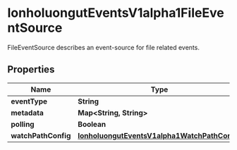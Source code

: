 

# IonholuongutEventsV1alpha1FileEventSource

FileEventSource describes an event-source for file related events.

## Properties

Name | Type | Description | Notes
------------ | ------------- | ------------- | -------------
**eventType** | **String** |  |  [optional]
**metadata** | **Map&lt;String, String&gt;** |  |  [optional]
**polling** | **Boolean** |  |  [optional]
**watchPathConfig** | [**IonholuongutEventsV1alpha1WatchPathConfig**](IonholuongutEventsV1alpha1WatchPathConfig.md) |  |  [optional]



